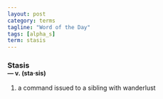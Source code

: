 ```yaml
---
layout: post
category: terms
tagline: "Word of the Day"
tags: [alpha_s]
term: stasis
---
```


<h3>Stasis<br/> <small>&mdash; v. (sta<span>&middot;</span>sis)</small></h3>
<p><ol>
<li>a command issued to a sibling with wanderlust</li>
</ol></p>
